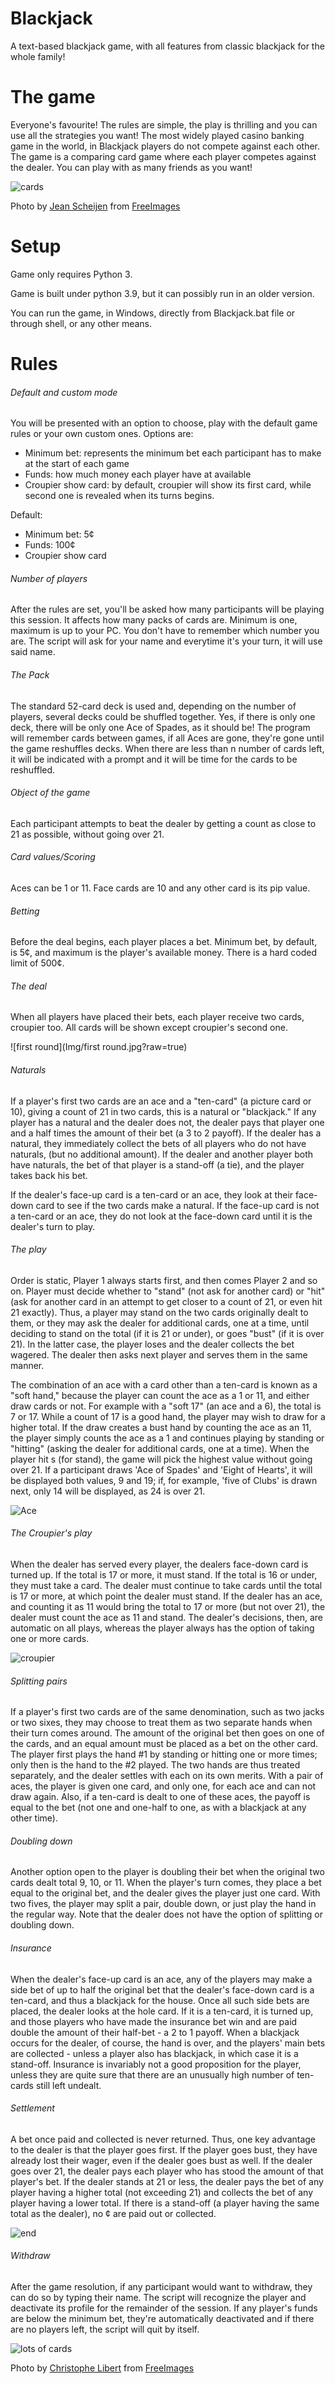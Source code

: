 # Blackjack
A text-based blackjack game, with all features from classic blackjack for the whole family!

# The game
Everyone's favourite! The rules are simple, the play is thrilling and you can use all the strategies you want!
The most widely played casino banking game in the world, in Blackjack players do not compete against each other. 
The game is a comparing card game where each player competes against the dealer.
You can play with as many friends as you want!

![cards](Img/cards.jpg?raw=true)

Photo by <a href="https://freeimages.com/photographer/vierdrie-46406">Jean Scheijen</a> from <a href="https://freeimages.com">FreeImages</a>
# Setup
Game only requires Python 3.

Game is built under python 3.9, but it  can possibly run in an older version. 

You can run the game, in Windows, directly from Blackjack.bat file or through shell, or any other means.
# Rules

###### Default and custom mode

You will be presented with an option to choose, play with the default game rules or your own custom ones. Options are:

- Minimum bet: represents the minimum bet each participant has to make at the start of each game
- Funds: how much money each player have at available
- Croupier show card: by default, croupier will show its first card, while second one is revealed when its turns begins.

Default:

- Minimum bet: 5¢
- Funds: 100¢
- Croupier show card

###### Number of players

After the rules are set, you'll be asked how many participants will be playing this session. It affects how many packs 
of cards are. Minimum is one, maximum is up to your PC. You don't have to remember which number you are. The script will 
ask for your name and everytime it's your turn, it will use said name.

###### The Pack

The standard 52-card deck is used and, depending on the number of players, several decks could be shuffled together. 
Yes, if there is only one deck, there will be only one Ace of Spades, as it should be! The program will remember cards 
between games, if all Aces are gone, they're gone until the game reshuffles decks. When there are less than n number of 
cards left, it will be indicated with a prompt and it will be time for the cards to be reshuffled.

###### Object of the game

Each participant attempts to beat the dealer by getting a count as close to 21 as possible, without going over 21.

###### Card values/Scoring

Aces can be 1 or 11. Face cards are 10 and any other card is its pip value.

###### Betting

Before the deal begins, each player places a bet. Minimum bet, by default, is 5¢, and maximum is the player's available 
money. There is a hard coded limit of 500¢.

###### The deal

When all players have placed their bets, each player receive two cards, croupier too. All cards will be shown except croupier's second one.

![first round](Img/first round.jpg?raw=true)

###### Naturals

If a player's first two cards are an ace and a "ten-card" (a picture card or 10), giving a count of 21 in two cards, 
this is a natural or "blackjack." If any player has a natural and the dealer does not, the dealer pays that player one 
and a half times the amount of their bet (a 3 to 2 payoff). If the dealer has a natural, they immediately collect the 
bets of all players who do not have naturals, (but no additional amount). If the dealer and another player both have 
naturals, the bet of that player is a stand-off (a tie), and the player takes back his bet.

If the dealer's face-up card is a ten-card or an ace, they look at their face-down card to see if the two cards make a natural. If the face-up card is not a ten-card or an ace, they do not look at the face-down card until it is the dealer's turn to play.

###### The play

Order is static, Player 1 always starts first, and then comes Player 2 and so on. Player must decide whether to "stand" (not ask for another card) or "hit" (ask for another card in an attempt to get closer to a count of 21, or even hit 21 exactly). Thus, a player may stand on the two cards originally dealt to them, or they may ask the dealer for additional cards, one at a time, until deciding to stand on the total (if it is 21 or under), or goes "bust" (if it is over 21). In the latter case, the player loses and the dealer collects the bet wagered. The dealer then asks next player and serves them in the same manner.

The combination of an ace with a card other than a ten-card is known as a "soft hand," because the player can count the ace as a 1 or 11, and either draw cards or not. For example with a "soft 17" (an ace and a 6), the total is 7 or 17. While a count of 17 is a good hand, the player may wish to draw for a higher total. If the draw creates a bust hand by counting the ace as an 11, the player simply counts the ace as a 1 and continues playing by standing or "hitting" (asking the dealer for additional cards, one at a time). When the player hit s (for stand), the game will pick the highest value without going over 21. If a participant draws 'Ace of Spades' and 'Eight of Hearts', it will be displayed both values, 9 and 19; if, for example, 'five of Clubs' is drawn next, only 14 will be displayed, as 24 is over 21.

![Ace](Img/Ace.jpg?raw=true)


###### The Croupier's play

When the dealer has served every player, the dealers face-down card is turned up. If the total is 17 or more, it must stand. If the total is 16 or under, they must take a card. The dealer must continue to take cards until the total is 17 or more, at which point the dealer must stand. If the dealer has an ace, and counting it as 11 would bring the total to 17 or more (but not over 21), the dealer must count the ace as 11 and stand. The dealer's decisions, then, are automatic on all plays, whereas the player always has the option of taking one or more cards.

![croupier](Img/croupier.jpg?raw=true)


###### Splitting pairs

If a player's first two cards are of the same denomination, such as two jacks or two sixes, they may choose to treat 
them as two separate hands when their turn comes around. The amount of the original bet then goes on one of the cards, 
and an equal amount must be placed as a bet on the other card. The player first plays the hand #1 by standing or hitting
one or more times; only then is the hand to the #2 played. The two hands are thus treated separately, and the dealer 
settles with each on its own merits. With a pair of aces, the player is given one card, and only one, for each ace and 
can not draw again. Also, if a ten-card is dealt to one of these aces, the payoff is equal to the bet (not one and 
one-half to one, as with a blackjack at any other time).

###### Doubling down

Another option open to the player is doubling their bet when the original two cards dealt total 9, 10, or 11. When the 
player's turn comes, they place a bet equal to the original bet, and the dealer gives the player just one card. With two 
fives, the player may split a pair, double down, or just play the hand in the regular way. Note that the dealer does not have the option of splitting or doubling down.

###### Insurance 
When the dealer's face-up card is an ace, any of the players may make a side bet of up to half the original bet that the
dealer's face-down card is a ten-card, and thus a blackjack for the house. Once all such side bets are placed, the 
dealer looks at the hole card. If it is a ten-card, it is turned up, and those players who have made the insurance bet 
win and are paid double the amount of their half-bet - a 2 to 1 payoff. When a blackjack occurs for the dealer, of 
course, the hand is over, and the players' main bets are collected - unless a player also has blackjack, in which case 
it is a stand-off. Insurance is invariably not a good proposition for the player, unless they are quite sure that there 
are an unusually high number of ten-cards still left undealt.

###### Settlement

A bet once paid and collected is never returned. Thus, one key advantage to the dealer is that the player goes first. 
If the player goes bust, they have already lost their wager, even if the dealer goes bust as well. If the dealer goes 
over 21, the dealer pays each player who has stood the amount of that player's bet. If the dealer stands at 21 or less, 
the dealer pays the bet of any player having a higher total (not exceeding 21) and collects the bet of any player having 
a lower total. If there is a stand-off (a player having the same total as the dealer), no ¢ are paid out or collected.

![end](Img/end.jpg?raw=true)


###### Withdraw

After the game resolution, if any participant would want to withdraw, they can do so by typing their name. The script 
will recognize the player and deactivate its profile for the remainder of the session. If any player's funds are below 
the minimum bet, they're automatically deactivated and if there are no players left, the script will quit by itself.

![lots of cards](Img/ending.jpg?raw=true)

Photo by <a href="https://freeimages.com/photographer/mordoc-41072">Christophe Libert</a> from <a href="https://freeimages.com">FreeImages</a>

